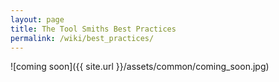 ```yaml
---
layout: page
title: The Tool Smiths Best Practices
permalink: /wiki/best_practices/
---
```

![coming soon]({{ site.url }}/assets/common/coming_soon.jpg)
